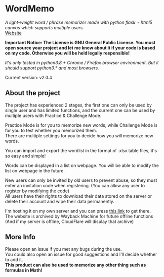 # WordMemo
*A light-weight word / phrase memorizer made with python flask + html5 canvas which supports multiple users.*  
[Website](https://word.charles14.xyz/)

**Important Notice: The License is GNU General Public License. You must open source your project and let me know about it if your code is based on my code. Otherwise you will be held legally responsible!**

*It's only tested in python3.8 + Chrome / Firefox browser environment. But it should support python3.\* and most browsers.*
  
Current version: v2.0.4  

## About the project

The project has experienced 2 stages, the first one can only be used by single user and has limited functions, and the current one can be used by multiple users with Practice & Challenge Mode.  

Practice Mode is for you to memorize new words, while Challenge Mode is for you to test whether you memorized them.  
There are multiple settings for you to decide how you will memorize new words.  

You can import and export the wordlist in the format of .xlsx table files, it's so easy and simple!  

Words can be displayed in a list on webpage. You will be able to modify the list on webpage in the future.  

New users can only be invited by old users to prevent abuse, so they must enter an invitation code when registering. (You can allow any user to register by modifying the code)  
All users have their rights to download their data stored on the server or delete their account and wipe their data permanently.  

I'm hosting it on my own server and you can press [this link](https://word.charles14.xyz/) to get there.  
The website is archived by Wayback Machine for future offline functions (And if my server is offline, CloudFlare will display that archive)

## More Info

Please open an issue if you met any bugs during the use.  
You could also open an issue for good suggestions and I'll decide whether to add it.  
**This product can also be used to memorize any other thing such as formulas in Math!**